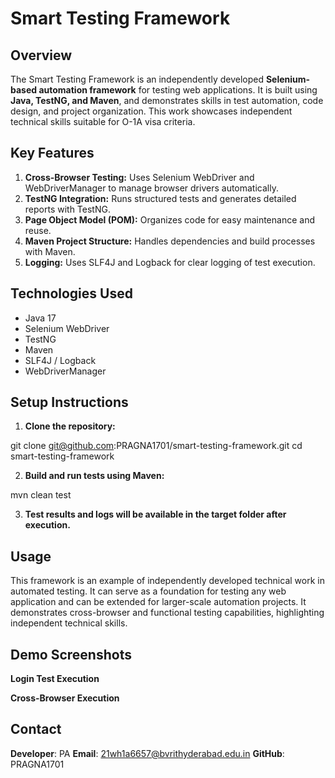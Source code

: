 # Smart Testing Framework

## Overview

The Smart Testing Framework is an independently developed **Selenium-based automation framework** for testing web applications. It is built using **Java, TestNG, and Maven**, and demonstrates skills in test automation, code design, and project organization. This work showcases independent technical skills suitable for O-1A visa criteria.

## Key Features

1. **Cross-Browser Testing:** Uses Selenium WebDriver and WebDriverManager to manage browser drivers automatically.  
2. **TestNG Integration:** Runs structured tests and generates detailed reports with TestNG.  
3. **Page Object Model (POM):** Organizes code for easy maintenance and reuse.  
4. **Maven Project Structure:** Handles dependencies and build processes with Maven.  
5. **Logging:** Uses SLF4J and Logback for clear logging of test execution.  

## Technologies Used

- Java 17  
- Selenium WebDriver  
- TestNG  
- Maven  
- SLF4J / Logback  
- WebDriverManager  

## Setup Instructions

1. **Clone the repository:**

git clone git@github.com:PRAGNA1701/smart-testing-framework.git
cd smart-testing-framework

2. **Build and run tests using Maven:**

mvn clean test


3. **Test results and logs will be available in the target folder after execution.**

## Usage

This framework is an example of independently developed technical work in automated testing. It can serve as a foundation for testing any web application and can be extended for larger-scale automation projects. It demonstrates cross-browser and functional testing capabilities, highlighting independent technical skills.

## Demo Screenshots
**Login Test Execution**

**Cross-Browser Execution**

## Contact

**Developer**: PA
**Email**: 21wh1a6657@bvrithyderabad.edu.in
**GitHub**: PRAGNA1701

 

